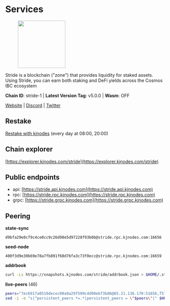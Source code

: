 # Services

<figure><img src="https://raw.githubusercontent.com/kj89/testnet_manuals/main/pingpub/logos/stride.png" width="150" alt=""><figcaption></figcaption></figure>

Stride is a blockchain ("zone") that provides liquidity for staked assets.  Using Stride, you can earn both staking and DeFi yields across the Cosmos IBC ecosystem

**Chain ID**: stride-1 | **Latest Version Tag**: v5.0.0 | **Wasm**: OFF

[Website](https://stride.zone) | [Discord](https://discord.gg/mzQZ8dAE7u) | [Twitter](https://twitter.com/stride_zone)

## Restake

[Restake with kjnodes](https://restake.app/stride/stridevaloper1j8gkhtllnp252l6g6zwzea30e7pvzqttr9768n) (every day at 08:00, 20:00)
## Chain explorer
[https://explorer.kjnodes.com/stride](https://explorer.kjnodes.com/stride)

## Public endpoints

* api: [https://stride.api.kjnodes.com](https://stride.api.kjnodes.com)
* rpc: [https://stride.rpc.kjnodes.com](https://stride.rpc.kjnodes.com)
* grpc: [https://stride.grpc.kjnodes.com](https://stride.grpc.kjnodes.com)

## Peering

**state-sync**

```text
d9bfa29e0cf9c4ce0cc9c26d98e5d97228f93b0b@stride.rpc.kjnodes.com:16656
```

**seed-node**

```text
400f3d9e30b69e78a7fb891f60d76fa3c73f0ecc@stride.rpc.kjnodes.com:16659
```

**addrbook**
```bash
curl -Ls https://snapshots.kjnodes.com/stride/addrbook.json > $HOME/.stride/config/addrbook.json
```

**live-peers** (46)
```bash
peers="7ec6917a0519decec00a9a29f599c4d90ebf3b86@65.21.136.170:51656,f5732d5a406bdbbf08acad017c0993c0aa8ebe70@34.145.16.183:26656,5383a21cf2d5e513aea2c3e430133f31aa2e5d00@138.201.32.103:26656,bbe196ec7c537e9dac0d2575350a1aa64700cdef@129.213.159.218:26656,df3f533e6b9776c11f08da804edcb810cbdd2080@65.108.234.23:12256,05eec003db41d7ff47a317ef59f83e31bdca23c3@78.107.234.44:26656,2e31202bf143867621e526734b6d6a30e2873d45@65.108.136.206:26656,28db7a664e95241930c5680ad2e1480bed3fb99f@198.244.178.213:26656,463b1dc6903455575079572fb23407be586f2a4b@185.16.39.37:26656,5093547fdf0430143ac66b4ee55d80e6542a6c10@217.174.247.163:26656,6cadd05c4d7668c023d6232cefeeef52c3ba59ed@95.216.245.158:26656,06c309d890fe6a1e7d2ac0a600ab077d1e793e18@51.195.89.43:10156,6a6a70719d44dfdaa74a074f017dc1f1ff23da62@146.59.0.123:6000,d36ac7580cc8907a00b0add8c3b047caea6df4ed@107.155.67.202:26636,15bc324fbf6ed5347d9a6450bb73f7251c3f2b95@167.235.19.238:27012,b6bbf3fce8563bf55cee37776d1cfc3e6692c7e6@167.235.1.101:26656,a757fc9ea95a7f643d392ec9fdaa31cbf06e76d9@195.3.221.21:12256,7ee622727088106f07402fa1e9004fdb2d504bf6@176.9.188.21:26656,ea6a7b2f366bc343f0670f1673fd86001dd08eb0@65.108.122.246:26636,c917a2f2ca2d40c42bd97d15de8686648c12941b@148.71.46.4:46656,4d17c6e85a1e6282efee950ff3dfe85b4b043f0f@148.251.51.144:26656,d77e7918b9f9e21ee60a8e03075ca3e5f7353912@162.55.4.253:26656,e1b058e5cfa2b836ddaa496b10911da62dcf182e@138.201.8.248:26656,d056dcd5ac8dddb23e2962a5ade6ee51f9bfd785@162.19.89.8:10456,d2247f7b919f0781c90ee61958d7044665a22d38@169.155.44.213:26656,8d7d0f32d53467c4d5e8871faf4ec58ea970fed2@157.90.179.182:26456,6856de6f0c70a850db2b58deb43d568fced4a524@35.208.80.214:26656,20f56a68a04eedc764b7e1b87b7032a50b9d4fe9@51.81.155.97:10456,18704d8ffb35d412adb3fb8eea62c894cf175e75@86.48.26.130:26656,1387946c04bceb472113f657f55f670f71709230@65.108.4.188:12256,8fff37214fb0ef622f1c09dccb22d6321e004c3e@109.123.242.163:50056,233e06cfa51d53e186afe032e848f5c9f5cd4a01@83.171.248.3:26656,1ec2a654e00e22279ee50f13f074f2bce7218681@15.235.114.194:10156,d9bfa29e0cf9c4ce0cc9c26d98e5d97228f93b0b@65.109.88.38:16656,fb8505c994cb90927c766e3c3d2db38044a596bc@139.59.31.201:26656,dc9241e56b67b2d9b39a79f4aa9dc432d78c1dbc@195.3.223.204:10156,5119b20dfb2598d3499ae2cd8a1edf96b5355c92@34.170.17.239:26656,5b20fde898024d705cba65ba9a9352f8a4a2d8d2@23.88.32.150:27012,befab97d41e02ea4e759eda3de9e30e77b95b55b@34.68.196.138:26656,a3f95b0b15c31a68a7535f6068c4e14b95e90dcf@65.109.92.240:21016,d849878a2972dc8a79ae031e37eb977c56b85f49@13.215.125.32:26656,04b797b5a56fb939a97a3c7d9c3230d09b85e8d7@93.189.30.118:26656,cbbc8c1c9da23b71ccd2138fbf41bb710afe44b1@65.21.170.3:28656,9ee75491e354965d8bfd8434aa093f8613bc1dce@65.108.238.103:12256,157000d06040f2a7b981c6f062da0c9da0e6e6af@194.163.163.0:26656,d13d51e660dbd89d6660ac9b61957c5e727efdae@135.181.130.145:6000"
sed -i -e "s|^persistent_peers *=.*|persistent_peers = \"$peers\"|" $HOME/.stride/config/config.toml
```
